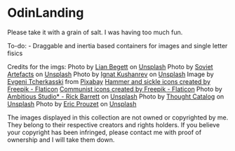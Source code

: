 # OdinLanding

Please take it with a grain of salt. I was having too much fun.

To-do: - Draggable and inertia based containers for images and single letter fisics


Credits for the imgs:
Photo by <a href="https://unsplash.com/pt-br/@lianbx?utm_source=unsplash&utm_medium=referral&utm_content=creditCopyText">Lian Begett</a> on <a href="https://unsplash.com/photos/wQRK0JkxYrk?utm_source=unsplash&utm_medium=referral&utm_content=creditCopyText">Unsplash</a>
  Photo by <a href="https://unsplash.com/fr/@sovietartefacts?utm_source=unsplash&utm_medium=referral&utm_content=creditCopyText">Soviet Artefacts</a> on <a href="https://unsplash.com/photos/gpjGmbPLUxk?utm_source=unsplash&utm_medium=referral&utm_content=creditCopyText">Unsplash</a>
  Photo by <a href="https://unsplash.com/@ignatkushanrev?utm_source=unsplash&utm_medium=referral&utm_content=creditCopyText">Ignat Kushanrev</a> on <a href="https://unsplash.com/photos/WAOZXwS8uuU?utm_source=unsplash&utm_medium=referral&utm_content=creditCopyText">Unsplash</a>
  Image by <a href="https://pixabay.com/users/evgenit-4930349/?utm_source=link-attribution&utm_medium=referral&utm_campaign=image&utm_content=2499827">Evgeni Tcherkasski</a> from <a href="https://pixabay.com//?utm_source=link-attribution&utm_medium=referral&utm_campaign=image&utm_content=2499827">Pixabay</a>
  <a href="https://www.flaticon.com/free-icons/hammer-and-sickle" title="hammer and sickle icons">Hammer and sickle icons created by Freepik - Flaticon</a>
  <a href="https://www.flaticon.com/free-icons/communist" title="communist icons">Communist icons created by Freepik - Flaticon</a>
  Photo by <a href="https://unsplash.com/@weareambitious?utm_source=unsplash&utm_medium=referral&utm_content=creditCopyText">Ambitious Studio* - Rick Barrett</a> on <a href="https://unsplash.com/photos/2ycKCSgj4L0?utm_source=unsplash&utm_medium=referral&utm_content=creditCopyText">Unsplash</a>
  Photo by <a href="https://unsplash.com/@thoughtcatalog?utm_source=unsplash&utm_medium=referral&utm_content=creditCopyText">Thought Catalog</a> on <a href="https://unsplash.com/photos/gbQ3EsFSdG8?utm_source=unsplash&utm_medium=referral&utm_content=creditCopyText">Unsplash</a>
  Photo by <a href="https://unsplash.com/@eprouzet?utm_source=unsplash&utm_medium=referral&utm_content=creditCopyText">Eric Prouzet</a> on <a href="https://unsplash.com/photos/UipokEnGOyE?utm_source=unsplash&utm_medium=referral&utm_content=creditCopyText">Unsplash</a>
  
  

The images displayed in this collection are not owned or copyrighted by me. They belong to their respective creators and rights holders. If you believe your copyright has been infringed, please contact me with proof of ownership and I will take them down.
